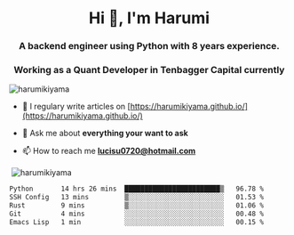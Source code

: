 <h1 align="center">Hi 👋, I'm Harumi</h1>
<h3 align="center">A backend engineer using <b>Python</b> with 8 years experience.</h3>
<h3 align="center">Working as a Quant Developer in <b>Tenbagger Capital</b> currently</h3>

<p align="left"> <img src="https://komarev.com/ghpvc/?username=harumikiyama" alt="harumikiyama" /> </p>


- 📝 I regulary write articles on [https://harumikiyama.github.io/](https://harumikiyama.github.io/)

- 💬 Ask me about **everything your want to ask**

- 📫 How to reach me **lucisu0720@hotmail.com**

<p>&nbsp;<img align="center" src="https://github-readme-stats.vercel.app/api?username=harumikiyama&show_icons=true" alt="harumikiyama" /></p>


<!--START_SECTION:waka-->

```txt
Python       14 hrs 26 mins  ████████████████████████▒   96.78 %
SSH Config   13 mins         ▒░░░░░░░░░░░░░░░░░░░░░░░░   01.53 %
Rust         9 mins          ▒░░░░░░░░░░░░░░░░░░░░░░░░   01.06 %
Git          4 mins          ░░░░░░░░░░░░░░░░░░░░░░░░░   00.48 %
Emacs Lisp   1 min           ░░░░░░░░░░░░░░░░░░░░░░░░░   00.15 %
```

<!--END_SECTION:waka-->
